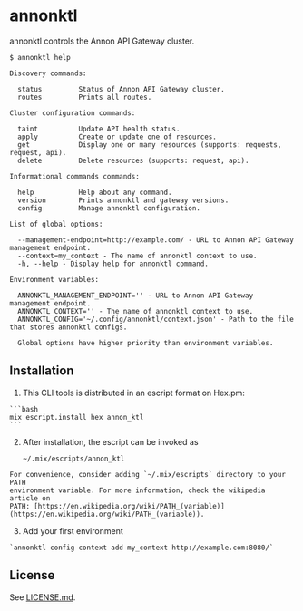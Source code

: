 # annonktl

annonktl controls the Annon API Gateway cluster.

```
$ annonktl help

Discovery commands:

  status         Status of Annon API Gateway cluster.
  routes         Prints all routes.

Cluster configuration commands:

  taint          Update API health status.
  apply          Create or update one of resources.
  get            Display one or many resources (supports: requests, request, api).
  delete         Delete resources (supports: request, api).

Informational commands commands:

  help           Help about any command.
  version        Prints annonktl and gateway versions.
  config         Manage annonktl configuration.

List of global options:

  --management-endpoint=http://example.com/ - URL to Annon API Gateway management endpoint.
  --context=my_context - The name of annonktl context to use.
  -h, --help - Display help for annonktl command.

Environment variables:

  ANNONKTL_MANAGEMENT_ENDPOINT='' - URL to Annon API Gateway management endpoint.
  ANNONKTL_CONTEXT='' - The name of annonktl context to use.
  ANNONKTL_CONFIG='~/.config/annonktl/context.json' - Path to the file that stores annonktl configs.

  Global options have higher priority than environment variables.
```

## Installation

  1. This CLI tools is distributed in an escript format on Hex.pm:

    ```bash
    mix escript.install hex annon_ktl
    ```

  2. After installation, the escript can be invoked as

      `~/.mix/escripts/annon_ktl`

    For convenience, consider adding `~/.mix/escripts` directory to your PATH
    environment variable. For more information, check the wikipedia article on
    PATH: [https://en.wikipedia.org/wiki/PATH_(variable)](https://en.wikipedia.org/wiki/PATH_(variable)).

  3. Add your first environment

    `annonktl config context add my_context http://example.com:8080/`

## License

See [LICENSE.md](LICENSE.md).
